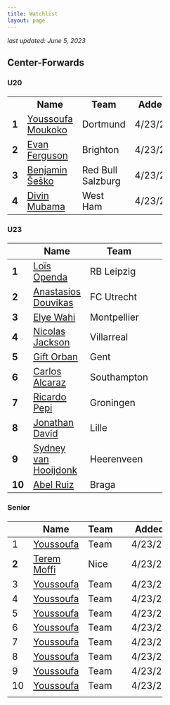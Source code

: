 ```yaml
---
title: Watchlist
layout: page
---
```


*last updated: June 5, 2023* 

## Center-Forwards 

### U20

<style>
  table {
    width: 100%;
    font-size: 14px;
  }

  .popup {
    display: none;
    position: fixed;
    top: 50%;
    left: 50%;
    transform: translate(-50%, -50%);
    background-color: #fff;
    border: 1px solid rgb(169, 169, 169);
    padding: 30px;
    z-index: 9999;
    max-width: 100%;
    width: 90%;
    max-height: 80vh;
    overflow: auto;
  }

  .team {
    margin-bottom: 0px;
    font-size: 14px;
    margin-top: 0px;
  }

  .added {
    margin-top: 0px;
    font-size: 14px;
    margin-bottom: 0px;
  }
   
  .fbref {
    font-size: 14px;
    margin-top: 0px;
  } 
  
  .player-name {
    margin-bottom: 0px;
    margin-top: 0px; 
  }

  .popup-close {
    position: absolute;
    top: 39px;
    right: 40px;
    cursor: pointer;
  }

  @media (min-width: 768px) {
    .popup {
      width: 50%;
    }
    table {
      font-size: 1.5em;
      width: 70%;
    }
  }
</style>
<script>
  
window.addEventListener('DOMContentLoaded', function () {
  const popups = document.querySelectorAll('.popup');
  const popupWrapper = document.querySelector('.popup-wrapper');
  const body = document.body;
  let scrollPosition = 0;

  popups.forEach(function (popup) {
    const name = popup.id;
    const link = document.querySelector('a[name="' + name + '"]');
    const closeBtn = popup.querySelector('.popup-close');

    link.addEventListener('click', function (e) {
      e.preventDefault();
      openPopup(popup);
    });

    closeBtn.addEventListener('click', function () {
      closePopup(popup);
    });
  });

  function openPopup(popup) {
    scrollPosition = window.pageYOffset || document.documentElement.scrollTop;
    body.style.position = 'fixed';
    body.style.top = `-${scrollPosition}px`;
    body.style.width = '100%';
    body.classList.add('noscroll');

    popup.classList.add('popup-active');
    popupWrapper.style.display = 'flex';

    const video = popup.querySelector('iframe');
    const videoSrc = video.getAttribute('src');
    video.setAttribute('src', videoSrc);
  }

  function closePopup(popup) {
    popup.classList.remove('popup-active');
    popupWrapper.style.display = 'none';

    body.classList.remove('noscroll');
    body.style.position = 'static';
    body.style.top = 'auto';
    body.style.width = 'auto';
    window.scrollTo(0, scrollPosition);

    const video = popup.querySelector('iframe');
    const videoSrc = video.getAttribute('src');
    video.setAttribute('src', '');
    video.setAttribute('src', videoSrc);
  }
});

  
</script>

<table>
  <tr>
    <th></th>
    <th>Name</th>
    <th>Team</th>
    <th>Added</th>
  </tr>
  <tr>
    <td><strong>1</strong></td>
    <td><a href="#" name="Youssoufa Moukoko">Youssoufa Moukoko</a></td>
    <td>Dortmund</td>
    <td>4/23/23</td>
  </tr>
  <tr>
    <td><strong>2</strong></td>
    <td><a href="#" name="Evan Ferguson">Evan Ferguson</a></td>
    <td>Brighton</td>
    <td>4/23/23</td>
  </tr>
  <tr>
    <td><strong>3</strong></td>
    <td><a href="#" name="Benjamin Šeško">Benjamin Šeško</a></td>
    <td>Red Bull Salzburg</td>
    <td>4/23/23</td>
  </tr>
  <tr>
    <td><strong>4</strong></td>
    <td><a href="#" name="Divin Mubama">Divin Mubama</a></td>
    <td>West Ham</td>
    <td>4/23/23</td>
  </tr>
</table>

<div class="popup" id="Youssoufa Moukoko">
  <div clas="player-info">
    <h3 class="player-name">Youssoufa Moukoko</h3>
    <p class="team"><strong>Team:</strong> Dortmund</p>
    <p class="added"><strong>Added:</strong> 4/23/23</p>
    <p class="fbref"><a href="https://fbref.com/en/players/6ce43701/Youssoufa-Moukoko" target="_blank">FBref</a></p>
  </div>
  <div class="player-notes">
    <p>
      <iframe width="100%" height="200px" src="https://www.youtube.com/embed/SmHJ3219P-0" frameborder="0" allowfullscreen=""></iframe>
    </p>
  </div>
 <span class="popup-close"><i class="fa-solid fa-x"></i></span>  
</div>

<div class="popup" id="Evan Ferguson">
  <div clas="player-info">
    <h3 class="player-name">Evan Ferguson</h3>
    <p class="team"><strong>Team:</strong> Brighton</p>
    <p class="added"><strong>Added:</strong> 4/23/23</p>
    <p class="fbref"><a href="https://fbref.com/en/players/4596da74/Evan-Ferguson" target="_blank">FBref</a></p>
  </div>
  <div class="player-notes">
    <p>
      <iframe width="100%" height="200px" src="https://www.youtube.com/embed/Ygmyrdk8rkE" frameborder="0" allowfullscreen=""></iframe>
    </p>
  </div>
 <span class="popup-close"><i class="fa-solid fa-x"></i></span>  
</div>

<div class="popup" id="Benjamin Šeško">
  <div clas="player-info">
    <h3 class="player-name">Benjamin Šeško</h3>
    <p class="team"><strong>Team:</strong> Red Bull Salzburg</p>
    <p class="added"><strong>Added:</strong> 4/23/23</p>
    <p class="fbref"><a href="https://fbref.com/en/players/3260690c/Benjamin-Sesko" target="_blank">FBref</a></p>
  </div>
  <div class="player-notes">
    <p>
      <iframe width="100%" height="200px" src="https://www.youtube.com/embed/xOaszv-jFDY" frameborder="0" allowfullscreen=""></iframe>
    </p>
  </div>
 <span class="popup-close"><i class="fa-solid fa-x"></i></span>  
</div>
  
<div class="popup" id="Divin Mubama">
  <div clas="player-info">
    <h3 class="player-name">Divin Mubama</h3>
    <p class="team"><strong>Team:</strong> West Ham</p>
    <p class="added"><strong>Added:</strong> 4/23/23</p>
    <p class="fbref"><a href="https://fbref.com/en/players/92868cb5/Divin-Mubama" target="_blank">FBref</a></p>
  </div>
  <div class="player-notes">
    <p>
      <iframe width="100%" height="200px" src="https://www.youtube.com/embed/hQ3gd4mU4Ew" frameborder="0" allowfullscreen=""></iframe>
    </p>
  </div>
 <span class="popup-close"><i class="fa-solid fa-x"></i></span>  
</div>

### U23

| | Name | Team | | Added | 
| --- | --- | --- | --- | --- |
| **1** | [Loïs Openda](https://fbref.com/en/players/8652a85c/Lois-Openda) | RB Leipzig | <a href="https://youtu.be/TPNudMfYzkk"><i class="fa-solid fa-video"></i></a> | 4/23/23 |
| **2** | [Anastasios Douvikas](https://fbref.com/en/players/853ca71c/Anastasios-Douvikas) | FC Utrecht | <a href="https://youtu.be/qcuwT5usgu0"><i class="fa-solid fa-video"></i></a> | 4/23/23 |
| **3** | [Elye Wahi](https://fbref.com/en/players/0d7b6576/Elye-Wahi) | Montpellier | <a href="https://youtu.be/bLt6L0v7qg8"><i class="fa-solid fa-video"></i></a> | 4/23/23 |
| **4** | [Nicolas Jackson](https://fbref.com/en/players/9c36ed83/Nicolas-Jackson) | Villarreal | <a href="https://youtu.be/sQD6sNd1Kmw"><i class="fa-solid fa-video"></i></a> | 4/23/23 |
| **5** | [Gift Orban](https://fbref.com/en/players/de17db90/Gift-Orban) | Gent | <a href="https://youtu.be/Klsm-f7_kJ4"><i class="fa-solid fa-video"></i></a> | 4/23/23 |
| **6** | [Carlos Alcaraz](https://fbref.com/en/players/4abac767/Carlos-Alcaraz) | Southampton | <a href="https://youtu.be/utGMkJeR2QQ"><i class="fa-solid fa-video"></i></a> | 4/23/23 |
| **7** | [Ricardo Pepi](https://fbref.com/en/players/a2b1ed42/Ricardo-Pepi) | Groningen | <a href="https://youtu.be/d6RB9EFQIGM"><i class="fa-solid fa-video"></i></a> | 4/23/23 |
| **8** | [Jonathan David](https://fbref.com/en/players/ce50fd99/Jonathan-David) | Lille | <a href="https://youtu.be/Cn4h1L9cVQY"><i class="fa-solid fa-video"></i></a> | 4/23/23 |
| **9** | [Sydney van Hooijdonk](https://fbref.com/en/players/5b418e15/Sydney-van-Hooijdonk) | Heerenveen | <a href="https://youtu.be/Bvybn8pU0qk"><i class="fa-solid fa-video"></i></a> | 4/23/23 |
| **10** | [Abel Ruiz](https://fbref.com/en/players/6cbf8d0d/Abel-Ruiz) | Braga | <a href="https://youtu.be/taSxEl9zk_U"><i class="fa-solid fa-video"></i></a> | 4/23/23 |

### Senior 
| | Name | Team | | Added | 
| --- | --- | --- | --- | --- |
| 1 | [Youssoufa](https://fbref.com/en/players/6ce43701/Youssoufa-Moukoko) | Team | <a href="https://youtu.be/SmHJ3219P-0"><i class="fa-solid fa-video"></i></a> | 4/23/23 |
| **2** | [Terem Moffi](https://fbref.com/en/players/065dc209/Terem-Moffi) | Nice | <a href="https://youtu.be/tBO4-O5X6A4"><i class="fa-solid fa-video"></i></a> | 4/23/23 |
| 3 | [Youssoufa](https://fbref.com/en/players/6ce43701/Youssoufa-Moukoko) | Team | <a href="https://youtu.be/SmHJ3219P-0"><i class="fa-solid fa-video"></i></a> | 4/23/23 |
| 4 | [Youssoufa](https://fbref.com/en/players/6ce43701/Youssoufa-Moukoko) | Team | <a href="https://youtu.be/SmHJ3219P-0"><i class="fa-solid fa-video"></i></a> | 4/23/23 |
| 5 | [Youssoufa](https://fbref.com/en/players/6ce43701/Youssoufa-Moukoko) | Team | <a href="https://youtu.be/SmHJ3219P-0"><i class="fa-solid fa-video"></i></a> | 4/23/23 |
| 6 | [Youssoufa](https://fbref.com/en/players/6ce43701/Youssoufa-Moukoko) | Team | <a href="https://youtu.be/SmHJ3219P-0"><i class="fa-solid fa-video"></i></a> | 4/23/23 |
| 7 | [Youssoufa](https://fbref.com/en/players/6ce43701/Youssoufa-Moukoko) | Team | <a href="https://youtu.be/SmHJ3219P-0"><i class="fa-solid fa-video"></i></a> | 4/23/23 |
| 8 | [Youssoufa](https://fbref.com/en/players/6ce43701/Youssoufa-Moukoko) | Team | <a href="https://youtu.be/SmHJ3219P-0"><i class="fa-solid fa-video"></i></a> | 4/23/23 |
| 9 | [Youssoufa](https://fbref.com/en/players/6ce43701/Youssoufa-Moukoko) | Team | <a href="https://youtu.be/SmHJ3219P-0"><i class="fa-solid fa-video"></i></a> | 4/23/23 |
| 10 | [Youssoufa](https://fbref.com/en/players/6ce43701/Youssoufa-Moukoko) | Team | <a href="https://youtu.be/SmHJ3219P-0"><i class="fa-solid fa-video"></i></a> | 4/23/23 
      |
